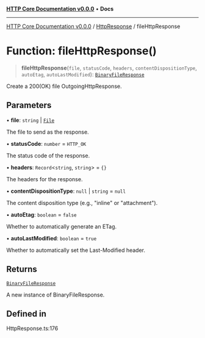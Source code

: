 [**HTTP Core Documentation v0.0.0**](../../README.md) • **Docs**

***

[HTTP Core Documentation v0.0.0](../../modules.md) / [HttpResponse](../README.md) / fileHttpResponse

# Function: fileHttpResponse()

> **fileHttpResponse**(`file`, `statusCode`, `headers`, `contentDispositionType`, `autoEtag`, `autoLastModified`): [`BinaryFileResponse`](../../BinaryFileResponse/classes/BinaryFileResponse.md)

Create a 200(OK) file OutgoingHttpResponse.

## Parameters

• **file**: `string` \| [`File`](../../file/File/classes/File.md)

The file to send as the response.

• **statusCode**: `number` = `HTTP_OK`

The status code of the response.

• **headers**: `Record`\<`string`, `string`\> = `{}`

The headers for the response.

• **contentDispositionType**: `null` \| `string` = `null`

The content disposition type (e.g., "inline" or "attachment").

• **autoEtag**: `boolean` = `false`

Whether to automatically generate an ETag.

• **autoLastModified**: `boolean` = `true`

Whether to automatically set the Last-Modified header.

## Returns

[`BinaryFileResponse`](../../BinaryFileResponse/classes/BinaryFileResponse.md)

A new instance of BinaryFileResponse.

## Defined in

HttpResponse.ts:176
